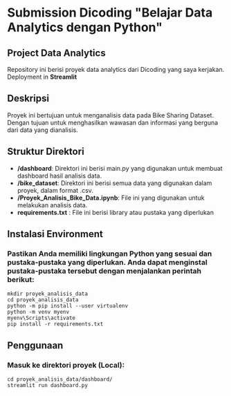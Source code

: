 # Submission Dicoding "Belajar Data Analytics dengan Python"

## Project Data Analytics

Repository ini berisi proyek data analytics dari Dicoding yang saya kerjakan. Deployment in **Streamlit**

## Deskripsi

Proyek ini bertujuan untuk menganalisis data pada Bike Sharing Dataset. Dengan tujuan untuk menghasilkan wawasan dan informasi yang berguna dari data yang dianalisis.

## Struktur Direktori

- **/dashboard**: Direktori ini berisi main.py yang digunakan untuk membuat dashboard hasil analisis data.
- **/bike_dataset**: Direktori ini berisi semua data yang digunakan dalam proyek, dalam format .csv.
- **/Proyek_Analisis_Bike_Data.ipynb**: File ini yang digunakan untuk melakukan analisis data.
- **requirements.txt** : File ini berisi library atau pustaka yang diperlukan

## Instalasi Environment

### Pastikan Anda memiliki lingkungan Python yang sesuai dan pustaka-pustaka yang diperlukan. Anda dapat menginstal pustaka-pustaka tersebut dengan menjalankan perintah berikut:

```shell
mkdir proyek_analisis_data
cd proyek_analisis_data
python -m pip install --user virtualenv
python -m venv myenv
myenv\Scripts\activate
pip install -r requirements.txt
```

## Penggunaan

### Masuk ke direktori proyek (Local):

```shell
cd proyek_analisis_data/dashboard/
streamlit run dashboard.py
```
